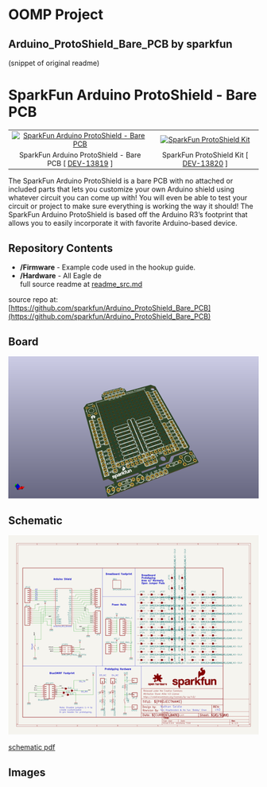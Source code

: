 # OOMP Project  
## Arduino_ProtoShield_Bare_PCB  by sparkfun  
  
(snippet of original readme)  
  
SparkFun Arduino ProtoShield - Bare PCB  
=======================================  
  
<table class="table table-hover table-striped table-bordered">  
  <tr align="center">  
   <td><a href="https://cdn.sparkfun.com//assets/parts/1/1/4/1/1/13819-SparkFun_ProtoShield-01.jpg"><img src="https://cdn.sparkfun.com//assets/parts/1/1/4/1/1/13819-SparkFun_ProtoShield-01.jpg" title="SparkFun Arduino ProtoShield - Bare PCB"></a></td>  
   <td><a href="https://cdn.sparkfun.com//assets/parts/1/1/4/1/2/13820-SparkFun_ProtoShield_Kit-01.jpg"><img src="https://cdn.sparkfun.com//assets/parts/1/1/4/1/2/13820-SparkFun_ProtoShield_Kit-01.jpg" title="SparkFun ProtoShield Kit  
"></a></td>  
  </tr>  
  <tr align="center">  
    <td>SparkFun Arduino ProtoShield - Bare PCB [ <a href="https://www.sparkfun.com/products/13819">DEV-13819</a> ]</td>  
    <td>SparkFun ProtoShield Kit [ <a href="https://www.sparkfun.com/products/13820">DEV-13820</a> ]</td>  
  </tr>  
</table>  
  
The SparkFun Arduino ProtoShield is a bare PCB with no attached or included parts that lets you customize your own Arduino shield using whatever circuit you can come up with! You will even be able to test your circuit or project to make sure everything is working the way it should! The SparkFun Arduino ProtoShield is based off the Arduino R3’s footprint that allows you to easily incorporate it with favorite Arduino-based device.  
  
Repository Contents  
-------------------  
* **/Firmware** - Example code used in the hookup guide.  
* **/Hardware** - All Eagle de  
  full source readme at [readme_src.md](readme_src.md)  
  
source repo at: [https://github.com/sparkfun/Arduino_ProtoShield_Bare_PCB](https://github.com/sparkfun/Arduino_ProtoShield_Bare_PCB)  
## Board  
  
[![working_3d.png](working_3d_600.png)](working_3d.png)  
## Schematic  
  
[![working_schematic.png](working_schematic_600.png)](working_schematic.png)  
  
[schematic pdf](working_schematic.pdf)  
## Images  
